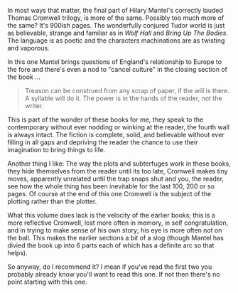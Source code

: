 In most ways that matter, the final part of Hilary Mantel's correctly lauded Thomas Cromwell trilogy, is more of the same. Possibly too much more of the same? It's 900ish pages. The wonderfully conjured Tudor world is just as believable, strange and familiar as in _Wolf Hall_ and _Bring Up The Bodies_. The language is as poetic and the characters machinations are as twisting and vaporous. 

In this one Mantel brings questions of England's relationship to Europe to the fore and there's even a nod to "cancel culture" in the closing section of the book ...
<blockquote>Treason can be construed from any scrap of paper, if the will is there. A syllable will do it. The power is in the hands of the reader, not the writer.</blockquote>
This is part of the wonder of these books for me, they speak to the contemporary without ever nodding or winking at the reader, the fourth wall is always intact. The fiction is complete, solid, and believable without ever filling in all gaps and depriving the reader the chance to use their imagination to bring things to life. 

Another thing I like: The way the plots and subterfuges work in these books; they hide themselves from the reader until its too late, Cromwell makes tiny moves, apparently unrelated until the trap snaps shut and you, the reader, see how the whole thing has been inevitable for the last 100, 200 or so pages. Of course at the end of this one Cromwell is the subject of the plotting rather than the plotter.

What this volume does lack is the velocity of the earlier books; this is a more reflective Cromwell, lost more often in memory, in self congratulation, and in trying to make sense of his own story; his eye is more often not on the ball. This makes the earlier sections a bit of a slog (though Mantel has divied the book up into 6 parts each of which has a definite arc so that helps).

So anyway, do I recommend it? I mean if you've read the first two you probably already know you'll want to read this one. If not then there's no point starting with this one.